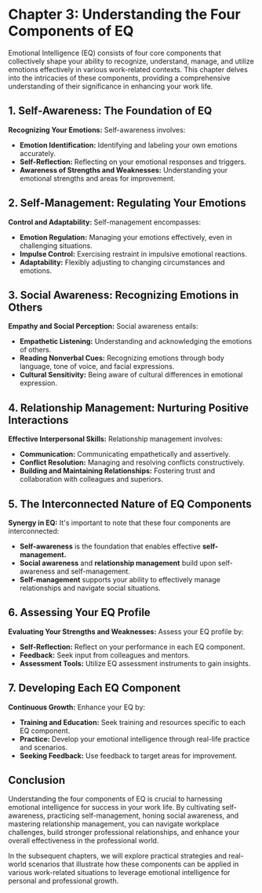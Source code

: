 Chapter 3: Understanding the Four Components of EQ
==================================================

Emotional Intelligence (EQ) consists of four core components that collectively shape your ability to recognize, understand, manage, and utilize emotions effectively in various work-related contexts. This chapter delves into the intricacies of these components, providing a comprehensive understanding of their significance in enhancing your work life.

**1. Self-Awareness: The Foundation of EQ**
-------------------------------------------

**Recognizing Your Emotions:** Self-awareness involves:

* **Emotion Identification:** Identifying and labeling your own emotions accurately.
* **Self-Reflection:** Reflecting on your emotional responses and triggers.
* **Awareness of Strengths and Weaknesses:** Understanding your emotional strengths and areas for improvement.

**2. Self-Management: Regulating Your Emotions**
------------------------------------------------

**Control and Adaptability:** Self-management encompasses:

* **Emotion Regulation:** Managing your emotions effectively, even in challenging situations.
* **Impulse Control:** Exercising restraint in impulsive emotional reactions.
* **Adaptability:** Flexibly adjusting to changing circumstances and emotions.

**3. Social Awareness: Recognizing Emotions in Others**
-------------------------------------------------------

**Empathy and Social Perception:** Social awareness entails:

* **Empathetic Listening:** Understanding and acknowledging the emotions of others.
* **Reading Nonverbal Cues:** Recognizing emotions through body language, tone of voice, and facial expressions.
* **Cultural Sensitivity:** Being aware of cultural differences in emotional expression.

**4. Relationship Management: Nurturing Positive Interactions**
---------------------------------------------------------------

**Effective Interpersonal Skills:** Relationship management involves:

* **Communication:** Communicating empathetically and assertively.
* **Conflict Resolution:** Managing and resolving conflicts constructively.
* **Building and Maintaining Relationships:** Fostering trust and collaboration with colleagues and superiors.

**5. The Interconnected Nature of EQ Components**
-------------------------------------------------

**Synergy in EQ:** It's important to note that these four components are interconnected:

* **Self-awareness** is the foundation that enables effective **self-management.**
* **Social awareness** and **relationship management** build upon self-awareness and self-management.
* **Self-management** supports your ability to effectively manage relationships and navigate social situations.

**6. Assessing Your EQ Profile**
--------------------------------

**Evaluating Your Strengths and Weaknesses:** Assess your EQ profile by:

* **Self-Reflection:** Reflect on your performance in each EQ component.
* **Feedback:** Seek input from colleagues and mentors.
* **Assessment Tools:** Utilize EQ assessment instruments to gain insights.

**7. Developing Each EQ Component**
-----------------------------------

**Continuous Growth:** Enhance your EQ by:

* **Training and Education:** Seek training and resources specific to each EQ component.
* **Practice:** Develop your emotional intelligence through real-life practice and scenarios.
* **Seeking Feedback:** Use feedback to target areas for improvement.

**Conclusion**
--------------

Understanding the four components of EQ is crucial to harnessing emotional intelligence for success in your work life. By cultivating self-awareness, practicing self-management, honing social awareness, and mastering relationship management, you can navigate workplace challenges, build stronger professional relationships, and enhance your overall effectiveness in the professional world.

In the subsequent chapters, we will explore practical strategies and real-world scenarios that illustrate how these components can be applied in various work-related situations to leverage emotional intelligence for personal and professional growth.
